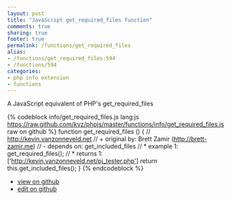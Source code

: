 ```yaml
---
layout: post
title: "JavaScript get_required_files function"
comments: true
sharing: true
footer: true
permalink: /functions/get_required_files
alias:
- /functions/get_required_files:594
- /functions/594
categories:
- php info extension
- functions
---
```

A JavaScript equivalent of PHP's get_required_files

<!-- more -->

{% codeblock info/get_required_files.js lang:js https://raw.github.com/kvz/phpjs/master/functions/info/get_required_files.js raw on github %}
function get_required_files () {
    // http://kevin.vanzonneveld.net
    // +   original by: Brett Zamir (http://brett-zamir.me)
    // -    depends on: get_included_files
    // *     example 1: get_required_files();
    // *     returns 1: ['http://kevin.vanzonneveld.net/pj_tester.php']
    return this.get_included_files();
}
{% endcodeblock %}

 - [view on github](https://github.com/kvz/phpjs/blob/master/functions/info/get_required_files.js)
 - [edit on github](https://github.com/kvz/phpjs/edit/master/functions/info/get_required_files.js)

